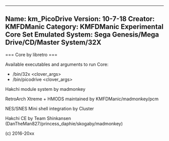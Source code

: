 -----------------------
Name: km_PicoDrive
Version: 10-7-18
Creator: KMFDManic
Category: KMFDManic Experimental Core Set
Emulated System: Sega Genesis/Mega Drive/CD/Master System/32X
-----------------------
=== Core by libretro ===

Available executables and arguments to run Core:
- /bin/32x <rom> <clover_args>
- /bin/picodrive <rom> <clover_args>

Hakchi module system by madmonkey

RetroArch Xtreme + HMODS maintained by KMFDManic/madmonkey/pcm

NES/SNES Mini shell integration by Cluster

Hakchi CE by Team Shinkansen (DanTheMan827/princess_daphie/skogaby/madmonkey)

(c) 2016-20xx
